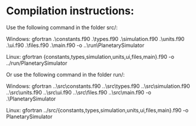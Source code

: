# Compilation instructions:

Use the following command in the folder src/:

Windows:
gfortran .\constants.f90 .\types.f90 .\simulation.f90 .\units.f90 .\ui.f90 .\files.f90 .\main.f90 -o ..\run\PlanetarySimulator

Linux:
gfortran {constants,types,simulation,units,ui,files,main}.f90 -o ../run/PlanetarySimulator

Or use the following command in the folder run/:

Windows:
gfortran ..\src\constants.f90 ..\src\types.f90 ..\src\simulation.f90 ..\src\units.f90 ..\src\ui.f90 ..\src\files.f90 ..\src\main.f90 -o .\PlanetarySimulator

Linux:
gfortran ../src/{constants,types,simulation,units,ui,files,main}.f90 -o PlanetarySimulator
